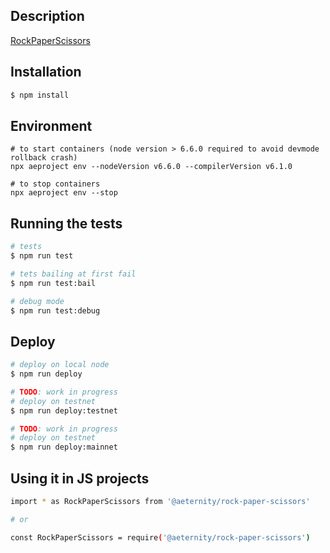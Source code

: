 
## Description

[RockPaperScissors](https://github.com/aeternity/state-channel-demo/tree/develop/contract)

## Installation

```bash
$ npm install
```

## Environment
```
# to start containers (node version > 6.6.0 required to avoid devmode rollback crash)
npx aeproject env --nodeVersion v6.6.0 --compilerVersion v6.1.0

# to stop containers
npx aeproject env --stop
```

## Running the tests

```bash
# tests
$ npm run test

# tets bailing at first fail
$ npm run test:bail

# debug mode
$ npm run test:debug

```

## Deploy

```bash
# deploy on local node
$ npm run deploy

# TODO: work in progress
# deploy on testnet
$ npm run deploy:testnet

# TODO: work in progress
# deploy on testnet
$ npm run deploy:mainnet
```

## Using it in JS projects

```bash
import * as RockPaperScissors from '@aeternity/rock-paper-scissors'

# or

const RockPaperScissors = require('@aeternity/rock-paper-scissors')

```
